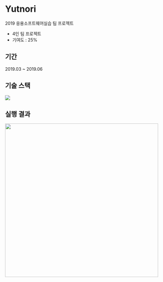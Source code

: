 # Yutnori
2019 응용소프트웨어실습 팀 프로젝트

- 4인 팀 프로젝트
- 기여도 : 25%

## 기간
2019.03 ~ 2019.06

## 기술 스택
<img src="https://img.shields.io/badge/C Sharp-239120?style=for-the-badge&logo=C Sharp&logoColor=white">

## 실행 결과
<img src=https://user-images.githubusercontent.com/52537019/197323428-b2882a50-043b-4318-9041-de224ec08b7c.png width=500pt>
